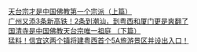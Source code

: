   
[天台宗才是中国佛教第一个宗派（上篇）](http://www.dianyue.me/archives/061/d5otyozxuhefingo/)  
[广州又添3条新高铁！2条到潮汕，到粤西和厦门更是爽翻了](http://www.dianyue.me/archives/740/csupre8mx7l6xq04/)  
[国清寺是中国佛教天台宗唯一祖庭 （下篇）](http://www.dianyue.me/archives/061/55i2cgilbbbtxnkj/)  
[猛料！信宜这两个镇将建粤西首个5A旅游景区并设出入口！](http://www.dianyue.me/archives/077/22nbzsr7y181cpc9/)